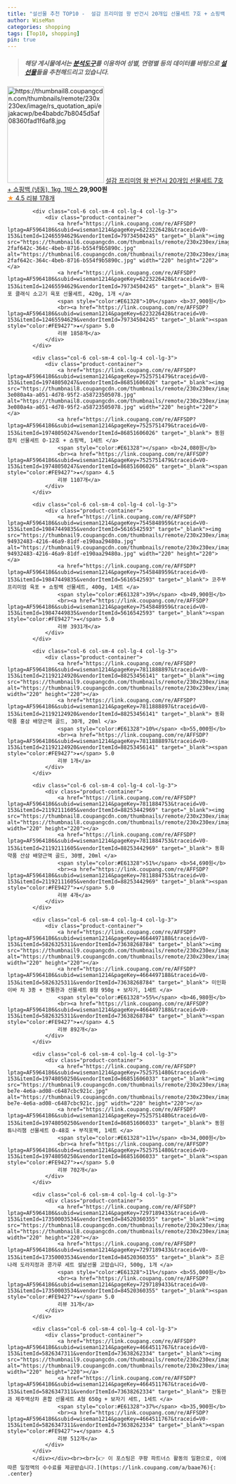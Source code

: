 ```yaml
---
title: "설선물 추천 TOP10 -  설감 프리미엄 왕 반건시 20개입 선물세트 7호 + 쇼핑백 (냉동), 1kg, 1박스 "
author: WiseMan
categories: shopping
tags: [Top10, shopping]
pin: true
---
```


> ##### 해당 게시물에서는 [**분석도구**](https://itemscout.io/)를 이용하여 **성별**, **연령별** 등의 데이터를 바탕으로 [**설선물**](https://link.coupang.com/a/baae76)들을 추천해드리고 있습니다.
<div class="container"><div class="row">
            <div class="col-6 col-sm-4 col-lg-4 col-lg-3">
                <div class="product-container">
                    <a href="https://link.coupang.com/re/AFFSDP?lptag=AF5964186&subid=wiseman1214&pageKey=7771561693&traceid=V0-153&itemId=20982249878&vendorItemId=88047031551" target="_blank"><img src="https://thumbnail8.coupangcdn.com/thumbnails/remote/230x230ex/image/rs_quotation_api/ejakacwp/be4babdc7b8045d5af08360fad1f6af8.jpg" alt="https://thumbnail8.coupangcdn.com/thumbnails/remote/230x230ex/image/rs_quotation_api/ejakacwp/be4babdc7b8045d5af08360fad1f6af8.jpg" width="220" height="220"></a>
                    <a href="https://link.coupang.com/re/AFFSDP?lptag=AF5964186&subid=wiseman1214&pageKey=7771561693&traceid=V0-153&itemId=20982249878&vendorItemId=88047031551" target="_blank"> 설감 프리미엄 왕 반건시 20개입 선물세트 7호 + 쇼핑백 (냉동), 1kg, 1박스 </a>
                    <span style="color:#E61328"></span> <b>29,900원</b>
                    <br><a href="https://link.coupang.com/re/AFFSDP?lptag=AF5964186&subid=wiseman1214&pageKey=7771561693&traceid=V0-153&itemId=20982249878&vendorItemId=88047031551" target="_blank"><span style="color:#FE9427">★</span> 4.5
                    리뷰 178개</a>
                </div>
            </div>
            
            <div class="col-6 col-sm-4 col-lg-4 col-lg-3">
                <div class="product-container">
                    <a href="https://link.coupang.com/re/AFFSDP?lptag=AF5964186&subid=wiseman1214&pageKey=6223226428&traceid=V0-153&itemId=12465594629&vendorItemId=79734504245" target="_blank"><img src="https://thumbnail6.coupangcdn.com/thumbnails/remote/230x230ex/image/retail/images/5284691471489340-2faf642c-364c-4beb-8716-b554f9b5890c.jpg" alt="https://thumbnail6.coupangcdn.com/thumbnails/remote/230x230ex/image/retail/images/5284691471489340-2faf642c-364c-4beb-8716-b554f9b5890c.jpg" width="220" height="220"></a>
                    <a href="https://link.coupang.com/re/AFFSDP?lptag=AF5964186&subid=wiseman1214&pageKey=6223226428&traceid=V0-153&itemId=12465594629&vendorItemId=79734504245" target="_blank"> 원육포 클래식 소고기 육포 선물세트, 420g, 1개 </a>
                    <span style="color:#E61328">10%</span> <b>37,900원</b>
                    <br><a href="https://link.coupang.com/re/AFFSDP?lptag=AF5964186&subid=wiseman1214&pageKey=6223226428&traceid=V0-153&itemId=12465594629&vendorItemId=79734504245" target="_blank"><span style="color:#FE9427">★</span> 5.0
                    리뷰 1858개</a>
                </div>
            </div>
            
            <div class="col-6 col-sm-4 col-lg-4 col-lg-3">
                <div class="product-container">
                    <a href="https://link.coupang.com/re/AFFSDP?lptag=AF5964186&subid=wiseman1214&pageKey=7525751479&traceid=V0-153&itemId=19748050247&vendorItemId=86851606026" target="_blank"><img src="https://thumbnail8.coupangcdn.com/thumbnails/remote/230x230ex/image/retail/images/8407745723459705-3e080a4a-a051-4d78-95f2-a58723505078.jpg" alt="https://thumbnail8.coupangcdn.com/thumbnails/remote/230x230ex/image/retail/images/8407745723459705-3e080a4a-a051-4d78-95f2-a58723505078.jpg" width="220" height="220"></a>
                    <a href="https://link.coupang.com/re/AFFSDP?lptag=AF5964186&subid=wiseman1214&pageKey=7525751479&traceid=V0-153&itemId=19748050247&vendorItemId=86851606026" target="_blank"> 동원 참치 선물세트 O-12호 + 쇼핑백, 1세트 </a>
                    <span style="color:#E61328"></span> <b>24,080원</b>
                    <br><a href="https://link.coupang.com/re/AFFSDP?lptag=AF5964186&subid=wiseman1214&pageKey=7525751479&traceid=V0-153&itemId=19748050247&vendorItemId=86851606026" target="_blank"><span style="color:#FE9427">★</span> 4.5
                    리뷰 1107개</a>
                </div>
            </div>
            
            <div class="col-6 col-sm-4 col-lg-4 col-lg-3">
                <div class="product-container">
                    <a href="https://link.coupang.com/re/AFFSDP?lptag=AF5964186&subid=wiseman1214&pageKey=7545848959&traceid=V0-153&itemId=19847449835&vendorItemId=5616542593" target="_blank"><img src="https://thumbnail9.coupangcdn.com/thumbnails/remote/230x230ex/image/retail/images/893578490869598-94932483-4216-46a9-81df-e190aa29480a.jpg" alt="https://thumbnail9.coupangcdn.com/thumbnails/remote/230x230ex/image/retail/images/893578490869598-94932483-4216-46a9-81df-e190aa29480a.jpg" width="220" height="220"></a>
                    <a href="https://link.coupang.com/re/AFFSDP?lptag=AF5964186&subid=wiseman1214&pageKey=7545848959&traceid=V0-153&itemId=19847449835&vendorItemId=5616542593" target="_blank"> 코주부 프리미엄 육포 + 쇼핑백 선물세트, 400g, 1세트 </a>
                    <span style="color:#E61328">39%</span> <b>49,900원</b>
                    <br><a href="https://link.coupang.com/re/AFFSDP?lptag=AF5964186&subid=wiseman1214&pageKey=7545848959&traceid=V0-153&itemId=19847449835&vendorItemId=5616542593" target="_blank"><span style="color:#FE9427">★</span> 5.0
                    리뷰 3931개</a>
                </div>
            </div>
            
            <div class="col-6 col-sm-4 col-lg-4 col-lg-3">
                <div class="product-container">
                    <a href="https://link.coupang.com/re/AFFSDP?lptag=AF5964186&subid=wiseman1214&pageKey=7811888897&traceid=V0-153&itemId=21192124920&vendorItemId=88253456141" target="_blank"><img src="https://thumbnail9.coupangcdn.com/thumbnails/remote/230x230ex/image/vendor_inventory/c854/b3b621c51fe8d0269811c73cba27a24889efbc3e555b1869399098090647.jpg" alt="https://thumbnail9.coupangcdn.com/thumbnails/remote/230x230ex/image/vendor_inventory/c854/b3b621c51fe8d0269811c73cba27a24889efbc3e555b1869399098090647.jpg" width="220" height="220"></a>
                    <a href="https://link.coupang.com/re/AFFSDP?lptag=AF5964186&subid=wiseman1214&pageKey=7811888897&traceid=V0-153&itemId=21192124920&vendorItemId=88253456141" target="_blank"> 동화약품 홍삼 배양근액 골드, 30개, 20ml </a>
                    <span style="color:#E61328">10%</span> <b>55,000원</b>
                    <br><a href="https://link.coupang.com/re/AFFSDP?lptag=AF5964186&subid=wiseman1214&pageKey=7811888897&traceid=V0-153&itemId=21192124920&vendorItemId=88253456141" target="_blank"><span style="color:#FE9427">★</span> 5.0
                    리뷰 1개</a>
                </div>
            </div>
            
            <div class="col-6 col-sm-4 col-lg-4 col-lg-3">
                <div class="product-container">
                    <a href="https://link.coupang.com/re/AFFSDP?lptag=AF5964186&subid=wiseman1214&pageKey=7811884753&traceid=V0-153&itemId=21192111605&vendorItemId=88253442969" target="_blank"><img src="https://thumbnail8.coupangcdn.com/thumbnails/remote/230x230ex/image/vendor_inventory/13c1/d9e33d3a6f98918a3ec25f75f6ad96a43bceed62a420a85fc5c462854fbb.jpg" alt="https://thumbnail8.coupangcdn.com/thumbnails/remote/230x230ex/image/vendor_inventory/13c1/d9e33d3a6f98918a3ec25f75f6ad96a43bceed62a420a85fc5c462854fbb.jpg" width="220" height="220"></a>
                    <a href="https://link.coupang.com/re/AFFSDP?lptag=AF5964186&subid=wiseman1214&pageKey=7811884753&traceid=V0-153&itemId=21192111605&vendorItemId=88253442969" target="_blank"> 동화약품 산삼 배양근액 골드, 30병, 20ml </a>
                    <span style="color:#E61328">51%</span> <b>54,690원</b>
                    <br><a href="https://link.coupang.com/re/AFFSDP?lptag=AF5964186&subid=wiseman1214&pageKey=7811884753&traceid=V0-153&itemId=21192111605&vendorItemId=88253442969" target="_blank"><span style="color:#FE9427">★</span> 5.0
                    리뷰 4개</a>
                </div>
            </div>
            
            <div class="col-6 col-sm-4 col-lg-4 col-lg-3">
                <div class="product-container">
                    <a href="https://link.coupang.com/re/AFFSDP?lptag=AF5964186&subid=wiseman1214&pageKey=4664497188&traceid=V0-153&itemId=5826325311&vendorItemId=73638268784" target="_blank"><img src="https://thumbnail9.coupangcdn.com/thumbnails/remote/230x230ex/image/vendor_inventory/10eb/8257e380f94680d0b44bee63f10fd4e80029de136d4b3432698920a2c8c0.jpg" alt="https://thumbnail9.coupangcdn.com/thumbnails/remote/230x230ex/image/vendor_inventory/10eb/8257e380f94680d0b44bee63f10fd4e80029de136d4b3432698920a2c8c0.jpg" width="220" height="220"></a>
                    <a href="https://link.coupang.com/re/AFFSDP?lptag=AF5964186&subid=wiseman1214&pageKey=4664497188&traceid=V0-153&itemId=5826325311&vendorItemId=73638268784" target="_blank"> 미인화이바 차 3종 + 전통한과 선물세트 B형 950g + 보자기, 1세트 </a>
                    <span style="color:#E61328">55%</span> <b>46,980원</b>
                    <br><a href="https://link.coupang.com/re/AFFSDP?lptag=AF5964186&subid=wiseman1214&pageKey=4664497188&traceid=V0-153&itemId=5826325311&vendorItemId=73638268784" target="_blank"><span style="color:#FE9427">★</span> 4.5
                    리뷰 892개</a>
                </div>
            </div>
            
            <div class="col-6 col-sm-4 col-lg-4 col-lg-3">
                <div class="product-container">
                    <a href="https://link.coupang.com/re/AFFSDP?lptag=AF5964186&subid=wiseman1214&pageKey=7525751480&traceid=V0-153&itemId=19748050250&vendorItemId=86851606033" target="_blank"><img src="https://thumbnail9.coupangcdn.com/thumbnails/remote/230x230ex/image/retail/images/2023/08/11/17/2/a47b0450-be7e-4e6a-ad08-c6487cbc921c.jpg" alt="https://thumbnail9.coupangcdn.com/thumbnails/remote/230x230ex/image/retail/images/2023/08/11/17/2/a47b0450-be7e-4e6a-ad08-c6487cbc921c.jpg" width="220" height="220"></a>
                    <a href="https://link.coupang.com/re/AFFSDP?lptag=AF5964186&subid=wiseman1214&pageKey=7525751480&traceid=V0-153&itemId=19748050250&vendorItemId=86851606033" target="_blank"> 동원 튜나리챔 선물세트 O-48호 + 부직포백, 1세트 </a>
                    <span style="color:#E61328">11%</span> <b>34,000원</b>
                    <br><a href="https://link.coupang.com/re/AFFSDP?lptag=AF5964186&subid=wiseman1214&pageKey=7525751480&traceid=V0-153&itemId=19748050250&vendorItemId=86851606033" target="_blank"><span style="color:#FE9427">★</span> 5.0
                    리뷰 702개</a>
                </div>
            </div>
            
            <div class="col-6 col-sm-4 col-lg-4 col-lg-3">
                <div class="product-container">
                    <a href="https://link.coupang.com/re/AFFSDP?lptag=AF5964186&subid=wiseman1214&pageKey=7297189433&traceid=V0-153&itemId=17350003534&vendorItemId=84520360355" target="_blank"><img src="https://thumbnail8.coupangcdn.com/thumbnails/remote/230x230ex/image/vendor_inventory/d03b/23e4a77f6c68bc6c7156ad8ba08eebc6fec2f89b475afada44099106fbbb.jpg" alt="https://thumbnail8.coupangcdn.com/thumbnails/remote/230x230ex/image/vendor_inventory/d03b/23e4a77f6c68bc6c7156ad8ba08eebc6fec2f89b475afada44099106fbbb.jpg" width="220" height="220"></a>
                    <a href="https://link.coupang.com/re/AFFSDP?lptag=AF5964186&subid=wiseman1214&pageKey=7297189433&traceid=V0-153&itemId=17350003534&vendorItemId=84520360355" target="_blank"> 조은나래 도라지정과 콩가루 세트 설날선물 고맙습니다, 500g, 1개 </a>
                    <span style="color:#E61328">11%</span> <b>55,000원</b>
                    <br><a href="https://link.coupang.com/re/AFFSDP?lptag=AF5964186&subid=wiseman1214&pageKey=7297189433&traceid=V0-153&itemId=17350003534&vendorItemId=84520360355" target="_blank"><span style="color:#FE9427">★</span> 5.0
                    리뷰 31개</a>
                </div>
            </div>
            
            <div class="col-6 col-sm-4 col-lg-4 col-lg-3">
                <div class="product-container">
                    <a href="https://link.coupang.com/re/AFFSDP?lptag=AF5964186&subid=wiseman1214&pageKey=4664511767&traceid=V0-153&itemId=5826347311&vendorItemId=73638262334" target="_blank"><img src="https://thumbnail9.coupangcdn.com/thumbnails/remote/230x230ex/image/vendor_inventory/4ed9/c3a3c62bbaf03d3609c5ce1dbefa8519b6c562ef6cf02dd6a1a3a0943d4d.jpg" alt="https://thumbnail9.coupangcdn.com/thumbnails/remote/230x230ex/image/vendor_inventory/4ed9/c3a3c62bbaf03d3609c5ce1dbefa8519b6c562ef6cf02dd6a1a3a0943d4d.jpg" width="220" height="220"></a>
                    <a href="https://link.coupang.com/re/AFFSDP?lptag=AF5964186&subid=wiseman1214&pageKey=4664511767&traceid=V0-153&itemId=5826347311&vendorItemId=73638262334" target="_blank"> 전통한과 제주액상차 혼합 선물세트 A형 650g + 보자기 세트, 1세트 </a>
                    <span style="color:#E61328">37%</span> <b>35,900원</b>
                    <br><a href="https://link.coupang.com/re/AFFSDP?lptag=AF5964186&subid=wiseman1214&pageKey=4664511767&traceid=V0-153&itemId=5826347311&vendorItemId=73638262334" target="_blank"><span style="color:#FE9427">★</span> 4.5
                    리뷰 512개</a>
                </div>
            </div>
            </div></div><br><br>[👉 이 포스팅은 쿠팡 파트너스 활동의 일환으로, 이에 따른 일정액의 수수료를 제공받습니다.](https://link.coupang.com/a/baae76){: .center}